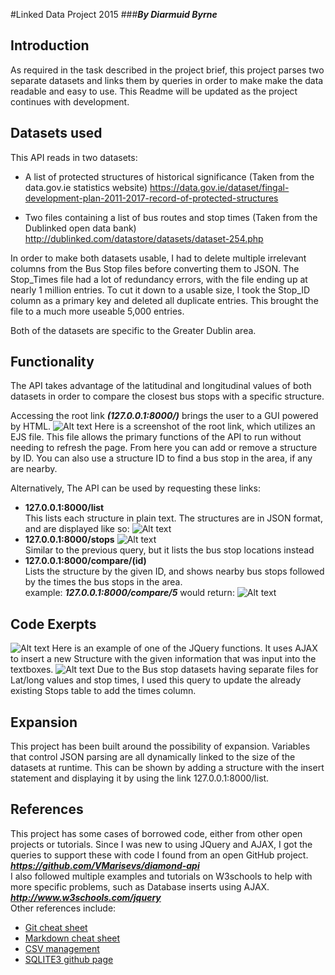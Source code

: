 #Linked Data Project 2015
###***By Diarmuid Byrne***

## Introduction
As required in the task described in the project brief, this project parses two separate datasets and links them by queries in order to make
make the data readable and easy to use. This Readme will be updated as the project continues with development.

## Datasets used
This API reads in two datasets:
- A list of protected structures of historical significance (Taken from the data.gov.ie statistics website)
https://data.gov.ie/dataset/fingal-development-plan-2011-2017-record-of-protected-structures

- Two files containing a list of bus routes and stop times (Taken from the Dublinked open data bank)
http://dublinked.com/datastore/datasets/dataset-254.php

In order to make both datasets usable, I had to delete multiple irrelevant columns from the Bus Stop files before converting them to JSON. The Stop_Times file had a lot of redundancy errors, with the file ending up at nearly 1 million entries. To cut it down to a usable size, I took the Stop_ID column as a primary key and deleted all duplicate entries. This brought the file to a much more useable 5,000 entries.

Both of the datasets are specific to the Greater Dublin area.

## Functionality
The API takes advantage of the latitudinal and longitudinal values of both datasets in order to compare the closest bus stops with a specific structure.

Accessing the root link <i><b>(127.0.0.1:8000/)</i></b> brings the user to a GUI powered by HTML.
![Alt text](http://i.imgur.com/RnACFDk.png "Rendered EJS at Root")
Here is a screenshot of the root link, which utilizes an EJS file. This file allows the primary functions of the API to run without needing to refresh the page. From here you can add or remove a structure by ID. You can also use a structure ID to find a bus stop in the area, if any are nearby.

Alternatively, The API can be used by requesting these links:
 - <b>127.0.0.1:8000/list</b>
</br>This lists each structure in plain text. The structures are in JSON format, and are displayed like so:
![Alt text](http://i.imgur.com/4s2TB8v.png "Example structure")
 - <b>127.0.0.1:8000/stops</b>
![Alt text](http://i.imgur.com/Kp1mEyb.png "Example stop")
</br>Similar to the previous query, but it lists the bus stop locations instead
 - <b>127.0.0.1:8000/compare/(id)</b>
</br>Lists the structure by the given ID, and shows nearby bus stops followed by the times the bus stops in the area.
</br>example: <b><i>127.0.0.1:8000/compare/5</i></b> would return:
![Alt text](http://i.imgur.com/z22IZ58.png "Example stop")

## Code Exerpts
![Alt text](http://i.imgur.com/tlrwzCd.png "Example structure")
Here is an example of one of the JQuery functions. It uses AJAX to insert a new Structure with the given information that was input into the textboxes.
![Alt text](http://i.imgur.com/fe5Vnpf.png "Stop Times update")
Due to the Bus stop datasets having separate files for Lat/long values and stop times, I used this query to update the already existing Stops table to add the times column.

## Expansion
This project has been built around the possibility of expansion. Variables that control JSON parsing are all dynamically linked to the size of the datasets at runtime. This can be shown by adding a structure with the insert statement and displaying it by using the link 127.0.0.1:8000/list.

## References
This project has some cases of borrowed code, either from other open projects or tutorials.
Since I was new to using JQuery and AJAX, I got the queries to support these with code I found from an open GitHub project.
</br><b><i>https://github.com/VMarisevs/diamond-api </i></b>
</br>I also followed multiple examples and tutorials on W3schools to help with more specific problems, such as Database inserts using AJAX.
</br><b><i>http://www.w3schools.com/jquery </i></b>
</br>Other references include:
 - [Git cheat sheet](https://training.github.com/kit/downloads/github-git-cheat-sheet.pdf)
 - [Markdown cheat sheet](https://github.com/adam-p/markdown-here/wiki/Markdown-Cheatsheet)
 - [CSV management](http://blogs.technet.com/b/heyscriptingguy/archive/2011/10/17/easily-remove-columns-from-a-csv-file-by-using-powershell.aspx)
 - [SQLITE3 github page](https://github.com/mapbox/node-sqlite3)
